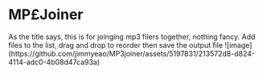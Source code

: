 <h1>MP£Joiner</h1>
As the title says, this is for joinging mp3 filers together, nothing fancy.
Add files to the list, drag and drop to reorder then save the output file
![image](https://github.com/jimmyeao/MP3joiner/assets/5197831/213572d8-d824-4114-adc0-4b08d47ca93a)

